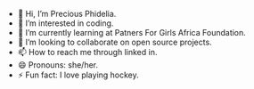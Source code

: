 - 👋 Hi, I’m Precious Phidelia.
- 👀 I’m interested in coding.
- 🌱 I’m currently learning at Patners For Girls Africa Foundation.
- 💞️ I’m looking to collaborate on open source projects.
- 📫 How to reach me through linked in.
- 😄 Pronouns: she/her.
- ⚡ Fun fact: I love playing hockey.

<!---
Preciousphidelia/Preciousphidelia is a ✨ special ✨ repository because its `README.md` (this file) appears on your GitHub profile.
You can click the Preview link to take a look at your changes.
--->
